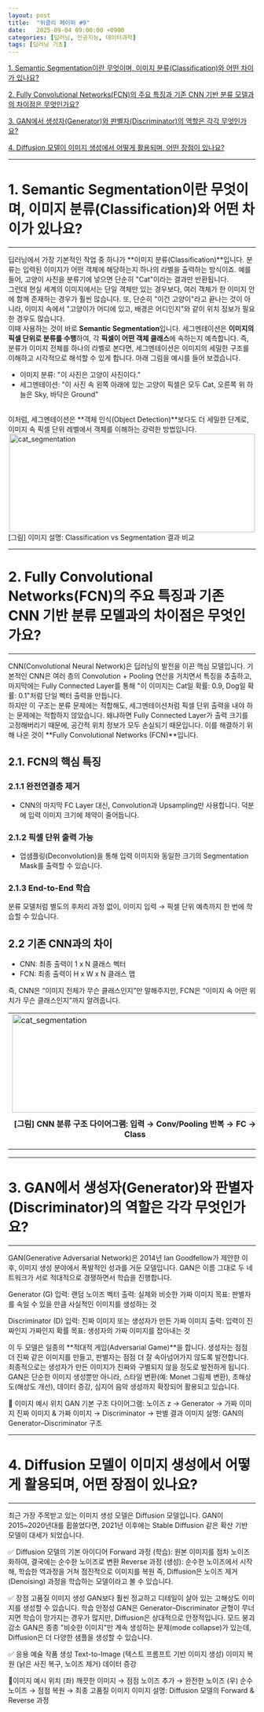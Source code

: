 ```yaml
---
layout: post
title:  "위클리 페이퍼 #9"
date:   2025-09-04 09:00:00 +0900
categories: [딥러닝, 인공지능, 데이터과학]
tags: [딥러닝 기초]
---
```


[1. Semantic Segmentation이란 무엇이며, 이미지 분류(Classification)와 어떤 차이가 있나요?]()

[2. Fully Convolutional Networks(FCN)의 주요 특징과 기존 CNN 기반 분류 모델과의 차이점은 무엇인가요?]()

[3. GAN에서 생성자(Generator)와 판별자(Discriminator)의 역할은 각각 무엇인가요?]()

[4. Diffusion 모델이 이미지 생성에서 어떻게 활용되며, 어떤 장점이 있나요?]()


---
# 1. Semantic Segmentation이란 무엇이며, 이미지 분류(Classification)와 어떤 차이가 있나요?
---

딥러닝에서 가장 기본적인 작업 중 하나가 **이미지 분류(Classification)**입니다. 분류는 입력된 이미지가 어떤 객체에 해당하는지 하나의 라벨을 출력하는 방식이죠. 예를 들어, 고양이 사진을 분류기에 넣으면 단순히 "Cat"이라는 결과만 반환됩니다.<br>
그런데 현실 세계의 이미지에서는 단일 객체만 있는 경우보다, 여러 객체가 한 이미지 안에 함께 존재하는 경우가 훨씬 많습니다. 또, 단순히 "이건 고양이"라고 끝나는 것이 아니라, 이미지 속에서 "고양이가 어디에 있고, 배경은 어디인지"와 같이 위치 정보가 필요한 경우도 많습니다.<br>
이때 사용하는 것이 바로 **Semantic Segmentation**입니다. 세그멘테이션은 **이미지의 픽셀 단위로 분류를 수행**하여, 각 **픽셀이 어떤 객체 클래스**에 속하는지 예측합니다. 즉, 분류가 이미지 전체를 하나의 라벨로 본다면, 세그멘테이션은 이미지의 세밀한 구조를 이해하고 시각적으로 해석할 수 있게 합니다.
아래 그림을 예시를 들어 보겠습니다.
- 이미지 분류: "이 사진은 고양이 사진이다."
- 세그멘테이션: "이 사진 속 왼쪽 아래에 있는 고양이 픽셀은 모두 Cat, 오른쪽 위 하늘은 Sky, 바닥은 Ground"
<br>
이처럼, 세그멘테이션은 **객체 인식(Object Detection)**보다도 더 세밀한 단계로, 이미지 속 픽셀 단위 레벨에서 객체를 이해하는 강력한 방법입니다.

<div>
    <img src="{{"/assets/images/classification_segmentation.png" | relative_url }}" width="500" height="200" alt="cat_segmentation" style="display: block; margin: 0 auto;>
    <p style="text-align: center; margin-top: 10px; font-weight: bold;">[그림] 이미지 설명: Classification vs Segmentation 결과 비교</p>
</div>

---
# 2. Fully Convolutional Networks(FCN)의 주요 특징과 기존 CNN 기반 분류 모델과의 차이점은 무엇인가요?
---

CNN(Convolutional Neural Network)은 딥러닝의 발전을 이끈 핵심 모델입니다. 기본적인 CNN은 여러 층의 Convolution + Pooling 연산을 거치면서 특징을 추출하고, 마지막에는 Fully Connected Layer를 통해 "이 이미지는 Cat일 확률: 0.9, Dog일 확률: 0.1"처럼 단일 벡터 출력을 만듭니다.<br>
하지만 이 구조는 분류 문제에는 적합해도, 세그멘테이션처럼 픽셀 단위 출력을 내야 하는 문제에는 적합하지 않았습니다. 왜냐하면 Fully Connected Layer가 출력 크기를 고정해버리기 때문에, 공간적 위치 정보가 모두 손실되기 때문입니다.
이를 해결하기 위해 나온 것이 **Fully Convolutional Networks (FCN)**입니다.

## 2.1. FCN의 핵심 특징

### 2.1.1 완전연결층 제거
- CNN의 마지막 FC Layer 대신, Convolution과 Upsampling만 사용합니다. 덕분에 입력 이미지 크기에 제약이 줄어듭니다.
### 2.1.2 픽셀 단위 출력 가능
-  업샘플링(Deconvolution)을 통해 입력 이미지와 동일한 크기의 Segmentation Mask를 출력할 수 있습니다.
### 2.1.3 End-to-End 학습
분류 모델처럼 별도의 후처리 과정 없이, 이미지 입력 → 픽셀 단위 예측까지 한 번에 학습할 수 있습니다.

## 2.2 기존 CNN과의 차이
- CNN: 최종 출력이 1 x N 클래스 벡터
- FCN: 최종 출력이 H x W x N 클래스 맵

즉, CNN은 “이미지 전체가 무슨 클래스인지”만 말해주지만, FCN은 “이미지 속 어떤 위치가 무슨 클래스인지”까지 알려줍니다.


<table>
    <tr>
        <td width="50%" valign="top">
            <img src="{{"/assets/images/CCN_architecture.png" | relative_url }}" width="500" height="200" alt="cat_segmentation" style="display: block; margin: 0 auto;">
            <p style="text-align: center; margin-top: 10px; font-weight: bold;">[그림] CNN 분류 구조 다이어그램: 입력 → Conv/Pooling 반복 → FC → Class</p>
        </td>
        <td width="50%" valign="top">
            <img src="{{"/assets/images/FCN_architecture.png" | relative_url }}" width="500" height="200" alt="cat_segmentation" style="display: block; margin: 0 auto;">
            <p style="text-align: center; margin-top: 10px; font-weight: bold;">[그림] FCN 구조 다이어그램: 입력 → Conv → 업샘플링 → 픽셀 단위 Segmentation Map</p>
        </td>
    </tr>
</table>

---
# 3. GAN에서 생성자(Generator)와 판별자(Discriminator)의 역할은 각각 무엇인가요?
---

GAN(Generative Adversarial Network)은 2014년 Ian Goodfellow가 제안한 이후, 이미지 생성 분야에서 폭발적인 성과를 거둔 모델입니다. GAN은 이름 그대로 두 네트워크가 서로 적대적으로 경쟁하면서 학습을 진행합니다.

Generator (G)
입력: 랜덤 노이즈 벡터
출력: 실제와 비슷한 가짜 이미지
목표: 판별자를 속일 수 있을 만큼 사실적인 이미지를 생성하는 것

Discriminator (D)
입력: 진짜 이미지 또는 생성자가 만든 가짜 이미지
출력: 입력이 진짜인지 가짜인지 확률
목표: 생성자의 가짜 이미지를 잡아내는 것

이 두 모델은 일종의 **적대적 게임(Adversarial Game)**을 합니다.
생성자는 점점 더 진짜 같은 이미지를 만들고, 판별자는 점점 더 잘 속아넘어가지 않도록 발전합니다.
최종적으로는 생성자가 만든 이미지가 진짜와 구별되지 않을 정도로 발전하게 됩니다.
GAN은 단순한 이미지 생성뿐만 아니라, 스타일 변환(예: Monet 그림체 변환), 초해상도(해상도 개선), 데이터 증강, 심지어 음악 생성까지 확장되어 활용되고 있습니다.

📌 이미지 예시 위치
GAN 기본 구조 다이어그램:
노이즈 z → Generator → 가짜 이미지
진짜 이미지 & 가짜 이미지 → Discriminator → 판별 결과
이미지 설명: GAN의 Generator–Discriminator 구조

---
# 4. Diffusion 모델이 이미지 생성에서 어떻게 활용되며, 어떤 장점이 있나요?
---

최근 가장 주목받고 있는 이미지 생성 모델은 Diffusion 모델입니다. GAN이 2015~2020년대를 휩쓸었다면, 2021년 이후에는 Stable Diffusion 같은 확산 기반 모델이 대세가 되었습니다.

✅ Diffusion 모델의 기본 아이디어
Forward 과정 (학습): 원본 이미지를 점차 노이즈화하여, 결국에는 순수한 노이즈로 변환
Reverse 과정 (생성): 순수한 노이즈에서 시작해, 학습한 역과정을 거쳐 점진적으로 이미지를 복원
즉, Diffusion은 노이즈 제거(Denoising) 과정을 학습하는 모델이라고 볼 수 있습니다.

✅ 장점
고품질 이미지 생성
GAN보다 훨씬 정교하고 디테일이 살아 있는 고해상도 이미지를 생성할 수 있습니다.
학습 안정성
GAN은 Generator–Discriminator 균형이 무너지면 학습이 망가지는 경우가 많지만, Diffusion은 상대적으로 안정적입니다.
모드 붕괴 감소
GAN은 종종 "비슷한 이미지"만 계속 생성하는 문제(mode collapse)가 있는데, Diffusion은 더 다양한 샘플을 생성할 수 있습니다.

✅ 응용
예술 작품 생성
Text-to-Image (텍스트 프롬프트 기반 이미지 생성)
이미지 복원 (낡은 사진 복구, 노이즈 제거)
데이터 증강

📌이미지 예시 위치
(좌) 깨끗한 이미지 → 점점 노이즈 추가 → 완전한 노이즈
(우) 순수 노이즈 → 점점 복원 → 최종 고품질 이미지
이미지 설명: Diffusion 모델의 Forward & Reverse 과정